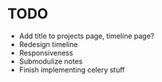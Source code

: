 TODO
====

* Add title to projects page, timeline page?
* Redesign timeline
* Responsiveness
* Submodulize notes
* Finish implementing celery stuff
